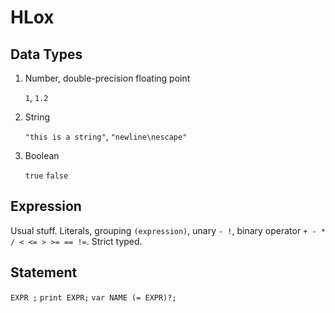 # HLox

## Data Types

1. Number, double-precision floating point

    `1`, `1.2`

2. String

    `"this is a string"`, `"newline\nescape"`

3. Boolean

    `true` `false`

## Expression

Usual stuff. Literals, grouping `(expression)`, unary `- !`, binary operator `+ - * / < <= > >= == !=`. Strict typed.

## Statement

`EXPR ;`
`print EXPR;`
`var NAME (= EXPR)?;`